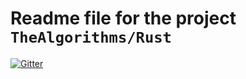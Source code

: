 # Readme file for the project `TheAlgorithms/Rust`

[![Gitter](https://img.shields.io/gitter/room/the-algorithms/rust.svg?style=flat-square)](https://gitter.im/the-algorithms/rust)
